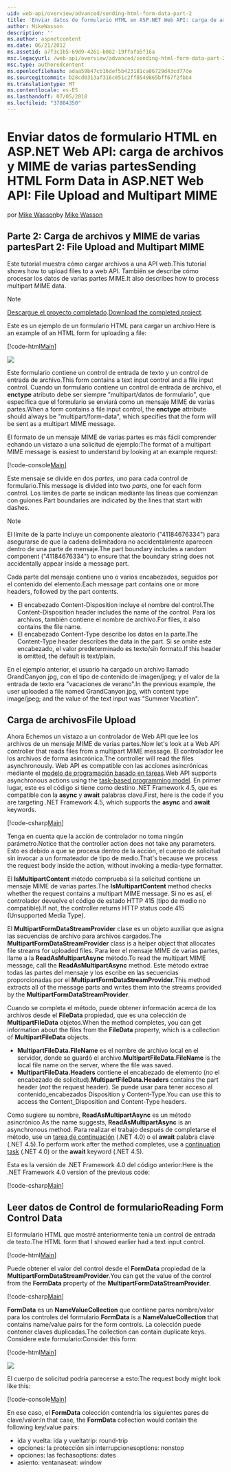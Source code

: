 ```yaml
---
uid: web-api/overview/advanced/sending-html-form-data-part-2
title: 'Enviar datos de formulario HTML en ASP.NET Web API: carga de archivos y MIME de varias partes | Microsoft Docs'
author: MikeWasson
description: ''
ms.author: aspnetcontent
ms.date: 06/21/2012
ms.assetid: a7f3c1b5-69d9-4261-b082-19ffafa5f16a
msc.legacyurl: /web-api/overview/advanced/sending-html-form-data-part-2
msc.type: authoredcontent
ms.openlocfilehash: adaa59b47cb16def5b423181ca06729d43cd77de
ms.sourcegitcommit: b28cd0313af316c051c2ff8549865bff67f2fbb4
ms.translationtype: MT
ms.contentlocale: es-ES
ms.lasthandoff: 07/05/2018
ms.locfileid: "37804350"
---
```

<a name="sending-html-form-data-in-aspnet-web-api-file-upload-and-multipart-mime"></a><span data-ttu-id="b0559-102">Enviar datos de formulario HTML en ASP.NET Web API: carga de archivos y MIME de varias partes</span><span class="sxs-lookup"><span data-stu-id="b0559-102">Sending HTML Form Data in ASP.NET Web API: File Upload and Multipart MIME</span></span>
====================
<span data-ttu-id="b0559-103">por [Mike Wasson](https://github.com/MikeWasson)</span><span class="sxs-lookup"><span data-stu-id="b0559-103">by [Mike Wasson](https://github.com/MikeWasson)</span></span>

## <a name="part-2-file-upload-and-multipart-mime"></a><span data-ttu-id="b0559-104">Parte 2: Carga de archivos y MIME de varias partes</span><span class="sxs-lookup"><span data-stu-id="b0559-104">Part 2: File Upload and Multipart MIME</span></span>

<span data-ttu-id="b0559-105">Este tutorial muestra cómo cargar archivos a una API web.</span><span class="sxs-lookup"><span data-stu-id="b0559-105">This tutorial shows how to upload files to a web API.</span></span> <span data-ttu-id="b0559-106">También se describe cómo procesar los datos de varias partes MIME.</span><span class="sxs-lookup"><span data-stu-id="b0559-106">It also describes how to process multipart MIME data.</span></span>

> [!NOTE]
> <span data-ttu-id="b0559-107">[Descargue el proyecto completado](https://code.msdn.microsoft.com/ASPNET-Web-API-File-Upload-a8c0fb0d).</span><span class="sxs-lookup"><span data-stu-id="b0559-107">[Download the completed project](https://code.msdn.microsoft.com/ASPNET-Web-API-File-Upload-a8c0fb0d).</span></span>


<span data-ttu-id="b0559-108">Este es un ejemplo de un formulario HTML para cargar un archivo:</span><span class="sxs-lookup"><span data-stu-id="b0559-108">Here is an example of an HTML form for uploading a file:</span></span>

[!code-html[Main](sending-html-form-data-part-2/samples/sample1.html)]

![](sending-html-form-data-part-2/_static/image1.png)

<span data-ttu-id="b0559-109">Este formulario contiene un control de entrada de texto y un control de entrada de archivo.</span><span class="sxs-lookup"><span data-stu-id="b0559-109">This form contains a text input control and a file input control.</span></span> <span data-ttu-id="b0559-110">Cuando un formulario contiene un control de entrada de archivo, el **enctype** atributo debe ser siempre &quot;multipart/datos de formulario&quot;, que especifica que el formulario se enviará como un mensaje MIME de varias partes.</span><span class="sxs-lookup"><span data-stu-id="b0559-110">When a form contains a file input control, the **enctype** attribute should always be &quot;multipart/form-data&quot;, which specifies that the form will be sent as a multipart MIME message.</span></span>

<span data-ttu-id="b0559-111">El formato de un mensaje MIME de varias partes es más fácil comprender echando un vistazo a una solicitud de ejemplo:</span><span class="sxs-lookup"><span data-stu-id="b0559-111">The format of a multipart MIME message is easiest to understand by looking at an example request:</span></span>

[!code-console[Main](sending-html-form-data-part-2/samples/sample2.cmd)]

<span data-ttu-id="b0559-112">Este mensaje se divide en dos *partes*, uno para cada control de formulario.</span><span class="sxs-lookup"><span data-stu-id="b0559-112">This message is divided into two *parts*, one for each form control.</span></span> <span data-ttu-id="b0559-113">Los límites de parte se indican mediante las líneas que comienzan con guiones.</span><span class="sxs-lookup"><span data-stu-id="b0559-113">Part boundaries are indicated by the lines that start with dashes.</span></span>

> [!NOTE]
> <span data-ttu-id="b0559-114">El límite de la parte incluye un componente aleatorio (&quot;41184676334&quot;) para asegurarse de que la cadena delimitadora no accidentalmente aparecen dentro de una parte de mensaje.</span><span class="sxs-lookup"><span data-stu-id="b0559-114">The part boundary includes a random component (&quot;41184676334&quot;) to ensure that the boundary string does not accidentally appear inside a message part.</span></span>


<span data-ttu-id="b0559-115">Cada parte del mensaje contiene uno o varios encabezados, seguidos por el contenido del elemento.</span><span class="sxs-lookup"><span data-stu-id="b0559-115">Each message part contains one or more headers, followed by the part contents.</span></span>

- <span data-ttu-id="b0559-116">El encabezado Content-Disposition incluye el nombre del control.</span><span class="sxs-lookup"><span data-stu-id="b0559-116">The Content-Disposition header includes the name of the control.</span></span> <span data-ttu-id="b0559-117">Para los archivos, también contiene el nombre de archivo.</span><span class="sxs-lookup"><span data-stu-id="b0559-117">For files, it also contains the file name.</span></span>
- <span data-ttu-id="b0559-118">El encabezado Content-Type describe los datos en la parte.</span><span class="sxs-lookup"><span data-stu-id="b0559-118">The Content-Type header describes the data in the part.</span></span> <span data-ttu-id="b0559-119">Si se omite este encabezado, el valor predeterminado es texto/sin formato.</span><span class="sxs-lookup"><span data-stu-id="b0559-119">If this header is omitted, the default is text/plain.</span></span>

<span data-ttu-id="b0559-120">En el ejemplo anterior, el usuario ha cargado un archivo llamado GrandCanyon.jpg, con el tipo de contenido de imagen/jpeg; y el valor de la entrada de texto era &quot;vacaciones de verano&quot;.</span><span class="sxs-lookup"><span data-stu-id="b0559-120">In the previous example, the user uploaded a file named GrandCanyon.jpg, with content type image/jpeg; and the value of the text input was &quot;Summer Vacation&quot;.</span></span>

## <a name="file-upload"></a><span data-ttu-id="b0559-121">Carga de archivos</span><span class="sxs-lookup"><span data-stu-id="b0559-121">File Upload</span></span>

<span data-ttu-id="b0559-122">Ahora Echemos un vistazo a un controlador de Web API que lee los archivos de un mensaje MIME de varias partes.</span><span class="sxs-lookup"><span data-stu-id="b0559-122">Now let's look at a Web API controller that reads files from a multipart MIME message.</span></span> <span data-ttu-id="b0559-123">El controlador lee los archivos de forma asincrónica.</span><span class="sxs-lookup"><span data-stu-id="b0559-123">The controller will read the files asynchronously.</span></span> <span data-ttu-id="b0559-124">Web API es compatible con las acciones asincrónicas mediante el [modelo de programación basado en tareas](https://msdn.microsoft.com/library/dd460693.aspx).</span><span class="sxs-lookup"><span data-stu-id="b0559-124">Web API supports asynchronous actions using the [task-based programming model](https://msdn.microsoft.com/library/dd460693.aspx).</span></span> <span data-ttu-id="b0559-125">En primer lugar, este es el código si tiene como destino .NET Framework 4.5, que es compatible con la **async** y **await** palabras clave.</span><span class="sxs-lookup"><span data-stu-id="b0559-125">First, here is the code if you are targeting .NET Framework 4.5, which supports the **async** and **await** keywords.</span></span>

[!code-csharp[Main](sending-html-form-data-part-2/samples/sample3.cs)]

<span data-ttu-id="b0559-126">Tenga en cuenta que la acción de controlador no toma ningún parámetro.</span><span class="sxs-lookup"><span data-stu-id="b0559-126">Notice that the controller action does not take any parameters.</span></span> <span data-ttu-id="b0559-127">Esto es debido a que se procesa dentro de la acción, el cuerpo de solicitud sin invocar a un formateador de tipo de medio.</span><span class="sxs-lookup"><span data-stu-id="b0559-127">That's because we process the request body inside the action, without invoking a media-type formatter.</span></span>

<span data-ttu-id="b0559-128">El **IsMultipartContent** método comprueba si la solicitud contiene un mensaje MIME de varias partes.</span><span class="sxs-lookup"><span data-stu-id="b0559-128">The **IsMultipartContent** method checks whether the request contains a multipart MIME message.</span></span> <span data-ttu-id="b0559-129">Si no es así, el controlador devuelve el código de estado HTTP 415 (tipo de medio no compatible).</span><span class="sxs-lookup"><span data-stu-id="b0559-129">If not, the controller returns HTTP status code 415 (Unsupported Media Type).</span></span>

<span data-ttu-id="b0559-130">El **MultipartFormDataStreamProvider** clase es un objeto auxiliar que asigna las secuencias de archivo para archivos cargados.</span><span class="sxs-lookup"><span data-stu-id="b0559-130">The **MultipartFormDataStreamProvider** class is a helper object that allocates file streams for uploaded files.</span></span> <span data-ttu-id="b0559-131">Para leer el mensaje MIME de varias partes, llame a la **ReadAsMultipartAsync** método.</span><span class="sxs-lookup"><span data-stu-id="b0559-131">To read the multipart MIME message, call the **ReadAsMultipartAsync** method.</span></span> <span data-ttu-id="b0559-132">Este método extrae todas las partes del mensaje y los escribe en las secuencias proporcionadas por el **MultipartFormDataStreamProvider**.</span><span class="sxs-lookup"><span data-stu-id="b0559-132">This method extracts all of the message parts and writes them into the streams provided by the **MultipartFormDataStreamProvider**.</span></span>

<span data-ttu-id="b0559-133">Cuando se completa el método, puede obtener información acerca de los archivos desde el **FileData** propiedad, que es una colección de **MultipartFileData** objetos.</span><span class="sxs-lookup"><span data-stu-id="b0559-133">When the method completes, you can get information about the files from the **FileData** property, which is a collection of **MultipartFileData** objects.</span></span>

- <span data-ttu-id="b0559-134">**MultipartFileData.FileName** es el nombre de archivo local en el servidor, donde se guardó el archivo.</span><span class="sxs-lookup"><span data-stu-id="b0559-134">**MultipartFileData.FileName** is the local file name on the server, where the file was saved.</span></span>
- <span data-ttu-id="b0559-135">**MultipartFileData.Headers** contiene el encabezado de elemento (*no* el encabezado de solicitud).</span><span class="sxs-lookup"><span data-stu-id="b0559-135">**MultipartFileData.Headers** contains the part header (*not* the request header).</span></span> <span data-ttu-id="b0559-136">Se puede usar para tener acceso al contenido\_encabezados Disposition y Content-Type.</span><span class="sxs-lookup"><span data-stu-id="b0559-136">You can use this to access the Content\_Disposition and Content-Type headers.</span></span>

<span data-ttu-id="b0559-137">Como sugiere su nombre, **ReadAsMultipartAsync** es un método asincrónico.</span><span class="sxs-lookup"><span data-stu-id="b0559-137">As the name suggests, **ReadAsMultipartAsync** is an asynchronous method.</span></span> <span data-ttu-id="b0559-138">Para realizar el trabajo después de completarse el método, use un [tarea de continuación](https://msdn.microsoft.com/library/ee372288.aspx) (.NET 4.0) o el **await** palabra clave (.NET 4.5).</span><span class="sxs-lookup"><span data-stu-id="b0559-138">To perform work after the method completes, use a [continuation task](https://msdn.microsoft.com/library/ee372288.aspx) (.NET 4.0) or the **await** keyword (.NET 4.5).</span></span>

<span data-ttu-id="b0559-139">Esta es la versión de .NET Framework 4.0 del código anterior:</span><span class="sxs-lookup"><span data-stu-id="b0559-139">Here is the .NET Framework 4.0 version of the previous code:</span></span>

[!code-csharp[Main](sending-html-form-data-part-2/samples/sample4.cs)]

## <a name="reading-form-control-data"></a><span data-ttu-id="b0559-140">Leer datos de Control de formulario</span><span class="sxs-lookup"><span data-stu-id="b0559-140">Reading Form Control Data</span></span>

<span data-ttu-id="b0559-141">El formulario HTML que mostré anteriormente tenía un control de entrada de texto.</span><span class="sxs-lookup"><span data-stu-id="b0559-141">The HTML form that I showed earlier had a text input control.</span></span>

[!code-html[Main](sending-html-form-data-part-2/samples/sample5.html)]

<span data-ttu-id="b0559-142">Puede obtener el valor del control desde el **FormData** propiedad de la **MultipartFormDataStreamProvider**.</span><span class="sxs-lookup"><span data-stu-id="b0559-142">You can get the value of the control from the **FormData** property of the **MultipartFormDataStreamProvider**.</span></span>

[!code-csharp[Main](sending-html-form-data-part-2/samples/sample6.cs?highlight=15)]

<span data-ttu-id="b0559-143">**FormData** es un **NameValueCollection** que contiene pares nombre/valor para los controles del formulario.</span><span class="sxs-lookup"><span data-stu-id="b0559-143">**FormData** is a **NameValueCollection** that contains name/value pairs for the form controls.</span></span> <span data-ttu-id="b0559-144">La colección puede contener claves duplicadas.</span><span class="sxs-lookup"><span data-stu-id="b0559-144">The collection can contain duplicate keys.</span></span> <span data-ttu-id="b0559-145">Considere este formulario:</span><span class="sxs-lookup"><span data-stu-id="b0559-145">Consider this form:</span></span>

[!code-html[Main](sending-html-form-data-part-2/samples/sample7.html)]

![](sending-html-form-data-part-2/_static/image2.png)

<span data-ttu-id="b0559-146">El cuerpo de solicitud podría parecerse a esto:</span><span class="sxs-lookup"><span data-stu-id="b0559-146">The request body might look like this:</span></span>

[!code-console[Main](sending-html-form-data-part-2/samples/sample8.cmd)]

<span data-ttu-id="b0559-147">En ese caso, el **FormData** colección contendría los siguientes pares de clave/valor:</span><span class="sxs-lookup"><span data-stu-id="b0559-147">In that case, the **FormData** collection would contain the following key/value pairs:</span></span>

- <span data-ttu-id="b0559-148">ida y vuelta: ida y vuelta</span><span class="sxs-lookup"><span data-stu-id="b0559-148">trip: round-trip</span></span>
- <span data-ttu-id="b0559-149">opciones: la protección sin interrupciones</span><span class="sxs-lookup"><span data-stu-id="b0559-149">options: nonstop</span></span>
- <span data-ttu-id="b0559-150">opciones: las fechas</span><span class="sxs-lookup"><span data-stu-id="b0559-150">options: dates</span></span>
- <span data-ttu-id="b0559-151">asiento: ventana</span><span class="sxs-lookup"><span data-stu-id="b0559-151">seat: window</span></span>
